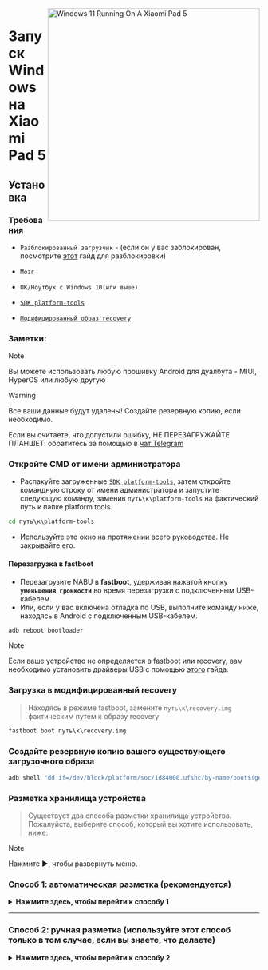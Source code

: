<img align="right" src="https://raw.githubusercontent.com/erdilS/Port-Windows-11-Xiaomi-Pad-5/main/nabu.png" width="425" alt="Windows 11 Running On A Xiaomi Pad 5">

# Запуск Windows на Xiaomi Pad 5

## Установка

### Требования
- ```Разблокированный загрузчик``` - (если он у вас заблокирован, посмотрите [этот](unlock-bootloader-ru.md) гайд для разблокировки)

-  ```Мозг```

- ```ПК/Ноутбук c Windows 10(или выше)```

- [```SDK platform-tools```](https://developer.android.com/studio/releases/platform-tools)

- [```Модифицированный образ recovery```](https://github.com/erdilS/Port-Windows-11-Xiaomi-Pad-5/releases/download/1.0/recovery.img)

### Заметки:
> [!NOTE]
> Вы можете использовать любую прошивку Android для дуалбута - MIUI, HyperOS или любую другую

> [!WARNING]
> Все ваши данные будут удалены! Создайте резервную копию, если необходимо.
> 
>  Если вы считаете, что допустили ошибку, НЕ ПЕРЕЗАГРУЖАЙТЕ ПЛАНШЕТ: обратитесь за помощью в [чат Telegram](https://t.me/nabuwoaru)

### Откройте CMD от имени администратора
- Распакуйте загруженные [```SDK platform-tools```](https://developer.android.com/studio/releases/platform-tools), затем откройте командную строку от имени администратора и запустите следующую команду, заменив `путь\к\platform-tools` на фактический путь к папке platform tools
```cmd
cd путь\к\platform-tools
```
- Используйте это окно на протяжении всего руководства. Не закрывайте его.

#### Перезагрузка в fastboot 
- Перезагрузите NABU в **fastboot**, удерживая нажатой кнопку **`уменьшения громкости`** во время перезагрузки с подключенным USB-кабелем.
- Или, если у вас включена отладка по USB, выполните команду ниже, находясь в Android с подключенным USB-кабелем.
```cmd
adb reboot bootloader
```
> [!NOTE]
> Если ваше устройство не определяется в fastboot или recovery, вам необходимо установить драйверы USB с помощью [этого](troubleshooting-ru.md#device-is-not-recognized-in-fastboot-or-recovery) гайда.


### Загрузка в модифицированный recovery
> Находясь в режиме fastboot, замените `путь\к\recovery.img` фактическим путем к образу recovery
```cmd
fastboot boot путь\к\recovery.img
```

### Создайте резервную копию вашего существующего загрузочного образа
```cmd
adb shell "dd if=/dev/block/platform/soc/1d84000.ufshc/by-name/boot$(getprop ro.boot.slot_suffix) of=/tmp/normal_boot.img" && adb pull /tmp/normal_boot.img
```

### Разметка хранилища устройства
> Существует два способа разметки хранилища устройства. Пожалуйста, выберите способ, который вы хотите использовать, ниже.
 
> [!NOTE]
>
> Нажмите ▶, чтобы развернуть меню.

### Способ 1: автоматическая разметка (рекомендуется)

<details>
  <summary><strong>Нажмите здесь, чтобы перейти к способу 1</strong></summary> 

### Запустите скрипт разметки

> Замените **$** на объём памяти, который вы хотите выделить для Windows (не добавляйте ГБ, просто напишите число)
> 
> Скрипт может попросить вас запустить его еще раз. В таком случае, выполните эту же команду заново.
```cmd
adb shell partition $
```

### [Следующий шаг: получение root-доступа на вашем устройстве](/guide/Russian/2-rootguide-ru.md)

</details>

----

### Способ 2: ручная разметка (используйте этот способ только в том случае, если вы знаете, что делаете)

<details>
  <summary><strong>Нажмите здесь, чтобы перейти к способу 2</strong></summary>  

#### Размонтируйте раздел userdata
> Если после выполнения следующей команды вы получили ошибку, проигнорируете её
```cmd
adb shell umount /dev/block/by-name/userdata
``` 

#### Изменение размера таблицы разделов
```cmd
adb shell sgdisk --resize-table 64 /dev/block/sda
```

### Подготовка к разметке
```cmd
adb shell parted /dev/block/sda
``` 

#### Вывод текущей таблицы разделов
> Parted выведет список разделов, **userdata** должен быть последним в списке
```cmd
print
``` 

#### Удаление раздела userdata
> Замените **$** на номер раздела **userdata**, который должен быть равен **31**
```cmd
rm $
``` 

#### Создание раздела под Android 
> Замените **10.9GB** на предыдущее начальное значение **userdata**, которое мы только что удалили
>
> Замените **70GB** на конечное значение, которое вы хотите присвоить **userdata**. В этом примере доступное для использования пространство в Android составит 70GB — 10.9GB = **59GB**
```cmd
mkpart userdata ext4 10.9GB 70GB
``` 

#### Создание раздела ESP
> Замените **70GB** на конечное значение **userdata**
>
> Замените **70.3GB** на значение, которое вы использовали ранее, добавив к нему **0.3GB**
```cmd
mkpart esp fat32 70GB 70.3GB
``` 

#### Создание раздела Windows
> Замените **70.3GB** на конечное значение **esp**
```cmd
mkpart win ntfs 70.3GB -0MB
``` 

#### Делаем ESP загрузочным
> Используйте `print`, чтобы увидеть все разделы. Замените "$" на номер раздела ESP, который должен быть **32**
```cmd
set $ esp on
``` 

#### Выход из parted
```cmd
quit
``` 

### Форматирование разделов Windows и ESP
> Убедитесь, что у раздела **win** действительно номер раздела **33**, прокрутив вверх вывод команды `print`
```cmd
adb shell mkfs.ntfs -f /dev/block/sda33 -L WINNABU
``` 

> Убедитесь, что у раздела **esp** действительно указан номер раздела **32**, прокрутив до вывода команды `print`
```cmd
adb shell mkfs.fat -F32 -s1 /dev/block/sda32 -n ESPNABU
```

### Исправление GPT
> В противном случае Windows может превратить ваше устройство в кирпич
```cmd
adb shell fixgpt
```

#### Перезагрузите свое устройство
> Для проверки, запускается ли Android
>
> Если нет, перезагрузите устройство в режим **recovery** и **выполните сброс до заводских настроек**
```cmd
adb reboot recovery
```

### [Следующий шаг: получение root-прав на вашем устройстве](/guide/Russian/2-rootguide-ru.md)

----

</details>
